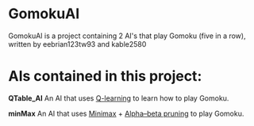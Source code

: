 # GomokuAI

  GomokuAI is a project containing 2 AI's that play Gomoku (five in a row), written by eebrian123tw93 and kable2580

# AIs contained in this project:
  **QTable_AI**
    An AI that uses [Q-learning](https://en.wikipedia.org/wiki/Q-learning) to learn how to play Gomoku.
  
  **minMax**
    An AI that uses [Minimax](https://en.wikipedia.org/wiki/Minimax) + [Alpha–beta pruning](https://en.wikipedia.org/wiki/Alpha%E2%80%93beta_pruning) to play Gomoku.
  
